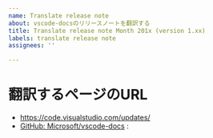 ```yaml
---
name: Translate release note
about: vscode-docsのリリースノートを翻訳する
title: Translate release note Month 201x (version 1.xx)
labels: translate release note
assignees: ''

---
```


# 翻訳するページのURL

* https://code.visualstudio.com/updates/
* [GitHub: Microsoft/vscode-docs](/Microsoft/vscode-docs/tree/master/release-notes) :

